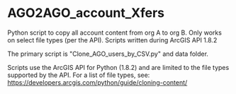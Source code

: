# AGO2AGO_account_Xfers
Python script to copy all account content from org A to org B.  Only works on select file types (per the API). Scripts written during ArcGIS API 1.8.2


The primary script is "Clone_AGO_users_by_CSV.py" and data folder.

Scripts use the ArcGIS API for Python (1.8.2) and are limited to the file types supported by the API. For a list of file types, see: https://developers.arcgis.com/python/guide/cloning-content/ 

